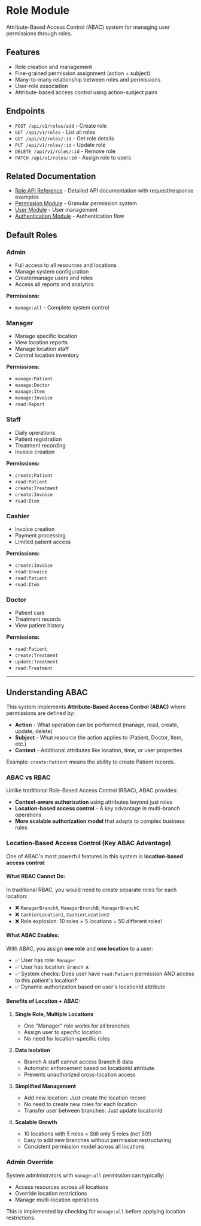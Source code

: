 # Role Module

Attribute-Based Access Control (ABAC) system for managing user permissions through roles.

## Features

- Role creation and management
- Fine-grained permission assignment (action + subject)
- Many-to-many relationship between roles and permissions
- User-role association
- Attribute-based access control using action-subject pairs

## Endpoints

- `POST /api/v1/roles/add` - Create role
- `GET /api/v1/roles` - List all roles
- `GET /api/v1/roles/:id` - Get role details
- `PUT /api/v1/roles/:id` - Update role
- `DELETE /api/v1/roles/:id` - Remove role
- `PATCH /api/v1/roles/:id` - Assign role to users

## Related Documentation

- [Role API Reference](../api/role.md) - Detailed API documentation with request/response examples
- [Permission Module](./permission.md) - Granular permission system
- [User Module](./user.md) - User management
- [Authentication Module](./authentication.md) - Authentication flow

## Default Roles

### Admin

- Full access to all resources and locations
- Manage system configuration
- Create/manage users and roles
- Access all reports and analytics

**Permissions:**

- `manage:all` - Complete system control

### Manager

- Manage specific location
- View location reports
- Manage location staff
- Control location inventory

**Permissions:**

- `manage:Patient`
- `manage:Doctor`
- `manage:Item`
- `manage:Invoice`
- `read:Report`

### Staff

- Daily operations
- Patient registration
- Treatment recording
- Invoice creation

**Permissions:**

- `create:Patient`
- `read:Patient`
- `create:Treatment`
- `create:Invoice`
- `read:Item`

### Cashier

- Invoice creation
- Payment processing
- Limited patient access

**Permissions:**

- `create:Invoice`
- `read:Invoice`
- `read:Patient`
- `read:Item`

### Doctor

- Patient care
- Treatment records
- View patient history

**Permissions:**

- `read:Patient`
- `create:Treatment`
- `update:Treatment`
- `read:Treatment`

---

## Understanding ABAC

This system implements **Attribute-Based Access Control (ABAC)** where permissions are defined by:

- **Action** - What operation can be performed (manage, read, create, update, delete)
- **Subject** - What resource the action applies to (Patient, Doctor, Item, etc.)
- **Context** - Additional attributes like location, time, or user properties

Example: `create:Patient` means the ability to create Patient records.

### ABAC vs RBAC

Unlike traditional Role-Based Access Control (RBAC), ABAC provides:

- **Context-aware authorization** using attributes beyond just roles
- **Location-based access control** - A key advantage in multi-branch operations
- **More scalable authorization model** that adapts to complex business rules

### Location-Based Access Control (Key ABAC Advantage)

One of ABAC's most powerful features in this system is **location-based access control**:

#### What RBAC Cannot Do:

In traditional RBAC, you would need to create separate roles for each location:

- ❌ `ManagerBranchA`, `ManagerBranchB`, `ManagerBranchC`
- ❌ `CashierLocation1`, `CashierLocation2`
- ❌ Role explosion: 10 roles × 5 locations = 50 different roles!

#### What ABAC Enables:

With ABAC, you assign **one role** and **one location** to a user:

- ✅ User has role: `Manager`
- ✅ User has location: `Branch A`
- ✅ System checks: Does user have `read:Patient` permission AND access to this patient's location?
- ✅ Dynamic authorization based on user's locationId attribute

#### Benefits of Location + ABAC:

1. **Single Role, Multiple Locations**
   - One "Manager" role works for all branches
   - Assign user to specific location
   - No need for location-specific roles

2. **Data Isolation**
   - Branch A staff cannot access Branch B data
   - Automatic enforcement based on locationId attribute
   - Prevents unauthorized cross-location access

3. **Simplified Management**
   - Add new location: Just create the location record
   - No need to create new roles for each location
   - Transfer user between branches: Just update locationId

4. **Scalable Growth**
   - 10 locations with 5 roles = Still only 5 roles (not 50!)
   - Easy to add new branches without permission restructuring
   - Consistent permission model across all locations

### Admin Override

System administrators with `manage:all` permission can typically:

- Access resources across all locations
- Override location restrictions
- Manage multi-location operations

This is implemented by checking for `manage:all` before applying location restrictions.
